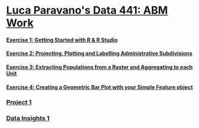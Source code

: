 # [Luca Paravano's Data 441: ABM Work](https://ly-paravano.github.io/ABM/)

#### [Exercise 1: Getting Started with R & R Studio](Exercise1.md)
#### [Exercise 2: Projecting, Plotting and Labelling Administrative Subdivisions](Exercise2.md)
#### [Exercise 3: Extracting Populations from a Raster and Aggregating to each Unit](Exercise3.md)
#### [Exercise 4: Creating a Geometric Bar Plot with your Simple Feature object](Exercise4.md)

### [Project 1](Project1.md)
### [Data Insights 1](DI.md)


